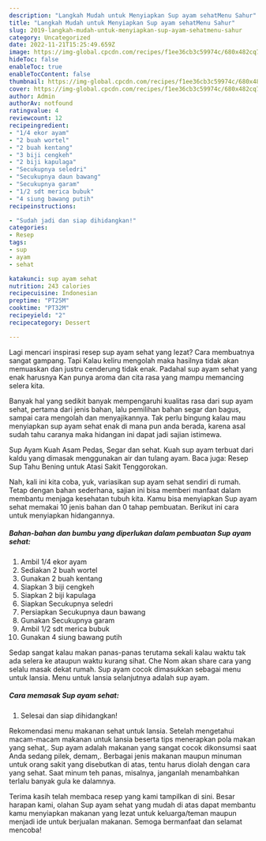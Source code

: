 ```yaml
---
description: "Langkah Mudah untuk Menyiapkan Sup ayam sehatMenu Sahur"
title: "Langkah Mudah untuk Menyiapkan Sup ayam sehatMenu Sahur"
slug: 2019-langkah-mudah-untuk-menyiapkan-sup-ayam-sehatmenu-sahur
category: Uncategorized
date: 2022-11-21T15:25:49.659Z
image: https://img-global.cpcdn.com/recipes/f1ee36cb3c59974c/680x482cq70/sup-ayam-sehat-foto-resep-utama.jpg
hideToc: false
enableToc: true
enableTocContent: false
thumbnail: https://img-global.cpcdn.com/recipes/f1ee36cb3c59974c/680x482cq70/sup-ayam-sehat-foto-resep-utama.jpg
cover: https://img-global.cpcdn.com/recipes/f1ee36cb3c59974c/680x482cq70/sup-ayam-sehat-foto-resep-utama.jpg
author: Admin
authorAv: notfound
ratingvalue: 4
reviewcount: 12
recipeingredient:
- "1/4 ekor ayam"
- "2 buah wortel"
- "2 buah kentang"
- "3 biji cengkeh"
- "2 biji kapulaga"
- "Secukupnya seledri"
- "Secukupnya daun bawang"
- "Secukupnya garam"
- "1/2 sdt merica bubuk"
- "4 siung bawang putih"
recipeinstructions:

- "Sudah jadi dan siap dihidangkan!"
categories:
- Resep
tags:
- sup
- ayam
- sehat

katakunci: sup ayam sehat 
nutrition: 243 calories
recipecuisine: Indonesian
preptime: "PT25M"
cooktime: "PT32M"
recipeyield: "2"
recipecategory: Dessert

---
```



Lagi mencari inspirasi resep sup ayam sehat yang lezat? Cara membuatnya sangat gampang. Tapi Kalau keliru mengolah maka hasilnya tidak akan memuaskan dan justru cenderung tidak enak. Padahal sup ayam sehat yang enak harusnya Kan punya aroma dan cita rasa yang mampu memancing selera kita.


Banyak hal yang sedikit banyak mempengaruhi kualitas rasa dari sup ayam sehat, pertama dari jenis bahan, lalu pemilihan bahan segar dan bagus, sampai cara mengolah dan menyajikannya. Tak perlu bingung kalau mau menyiapkan sup ayam sehat enak di mana pun anda berada, karena asal sudah tahu caranya maka hidangan ini dapat jadi sajian istimewa.

Sup Ayam Kuah Asam Pedas, Segar dan sehat. Kuah sup ayam terbuat dari kaldu yang dimasak menggunakan air dan tulang ayam. Baca juga: Resep Sup Tahu Bening untuk Atasi Sakit Tenggorokan.


Nah, kali ini kita coba, yuk, variasikan sup ayam sehat sendiri di rumah. Tetap dengan bahan sederhana, sajian ini bisa memberi manfaat dalam membantu menjaga kesehatan tubuh kita. Kamu bisa menyiapkan Sup ayam sehat memakai 10 jenis bahan dan 0 tahap pembuatan. Berikut ini cara untuk menyiapkan hidangannya.

<!--inarticleads1-->

##### Bahan-bahan dan bumbu yang diperlukan dalam pembuatan Sup ayam sehat:

1. Ambil 1/4 ekor ayam
1. Sediakan 2 buah wortel
1. Gunakan 2 buah kentang
1. Siapkan 3 biji cengkeh
1. Siapkan 2 biji kapulaga
1. Siapkan Secukupnya seledri
1. Persiapkan Secukupnya daun bawang
1. Gunakan Secukupnya garam
1. Ambil 1/2 sdt merica bubuk
1. Gunakan 4 siung bawang putih


Sedap sangat kalau makan panas-panas terutama sekali kalau waktu tak ada selera ke ataupun waktu kurang sihat. Che Nom akan share cara yang selalu masak dekat rumah. Sup ayam cocok dimasukkan sebagai menu untuk lansia. Menu untuk lansia selanjutnya adalah sup ayam. 

<!--inarticleads2-->

##### Cara memasak Sup ayam sehat:


1. Selesai dan siap dihidangkan!

Rekomendasi menu makanan sehat untuk lansia. Setelah mengetahui macam-macam makanan untuk lansia beserta tips menerapkan pola makan yang sehat,. Sup ayam adalah makanan yang sangat cocok dikonsumsi saat Anda sedang pilek, demam,. Berbagai jenis makanan maupun minuman untuk orang sakit yang disebutkan di atas, tentu harus diolah dengan cara yang sehat. Saat minum teh panas, misalnya, janganlah menambahkan terlalu banyak gula ke dalamnya. 

Terima kasih telah membaca resep yang kami tampilkan di sini. Besar harapan kami, olahan Sup ayam sehat yang mudah di atas dapat membantu kamu menyiapkan makanan yang lezat untuk keluarga/teman maupun menjadi ide untuk berjualan makanan. Semoga bermanfaat dan selamat mencoba!
